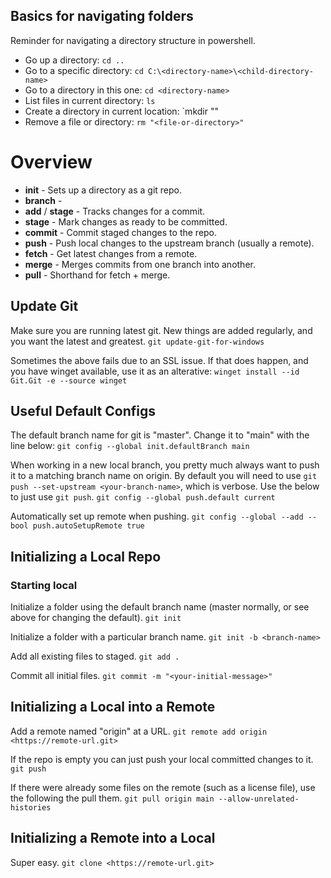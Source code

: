 ## Basics for navigating folders
Reminder for navigating a directory structure in powershell.

- Go up a directory: `cd ..`
- Go to a specific directory: `cd C:\<directory-name>\<child-directory-name>`
- Go to a directory in this one: `cd <directory-name>`
- List files in current directory: `ls`
- Create a directory in current location: `mkdir "<directory-name>"
- Remove a file or directory: `rm "<file-or-directory>"`

# Overview

- **init** - Sets up a directory as a git repo.
- **branch** - 
- **add** / **stage** - Tracks changes for a commit. 
- **stage** - Mark changes as ready to be committed.
- **commit** - Commit staged changes to the repo.
- **push** - Push local changes to the upstream branch (usually a remote).
- **fetch** - Get latest changes from a remote.
- **merge** - Merges commits from one branch into another.
- **pull** - Shorthand for fetch + merge.

## Update Git
Make sure you are running latest git. New things are added regularly, and you want the latest and greatest.
`git update-git-for-windows`

Sometimes the above fails due to an SSL issue. If that does happen, and you have winget available, use it as an alterative:
`winget install --id Git.Git -e --source winget`

## Useful Default Configs
The default branch name for git is "master". Change it to "main" with the line below:
`git config --global init.defaultBranch main`

When working in a new local branch, you pretty much always want to push it to a matching branch name on origin. By default you will need to use `git push --set-upstream <your-branch-name>`, which is verbose. Use the below to just use `git push`.
`git config --global push.default current`

Automatically set up remote when pushing.
`git config --global --add --bool push.autoSetupRemote true`

## Initializing a Local Repo
### Starting local
Initialize a folder using the default branch name (master normally, or see above for changing the default).
`git init`

Initialize a folder with a particular branch name.
`git init -b <branch-name>`

Add all existing files to staged.
`git add .`

Commit all initial files.
`git commit -m "<your-initial-message>"`

## Initializing a Local into a Remote
Add a remote named "origin" at a URL.
`git remote add origin <https://remote-url.git>`

If the repo is empty you can just push your local committed changes to it.
`git push`

If there were already some files on the remote (such as a license file), use the following the pull them.
`git pull origin main --allow-unrelated-histories`

## Initializing a Remote into a Local
Super easy.
`git clone <https://remote-url.git>`